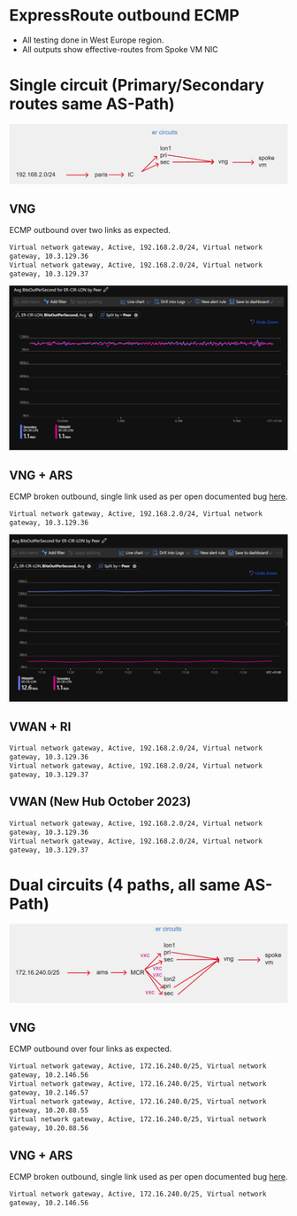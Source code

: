 # ExpressRoute outbound ECMP

- All testing done in West Europe region.
- All outputs show effective-routes from Spoke VM NIC

# Single circuit (Primary/Secondary routes same AS-Path)

![Alt text](/single.png)

## VNG

ECMP outbound over two links as expected.

```
Virtual network gateway, Active, 192.168.2.0/24, Virtual network gateway, 10.3.129.36
Virtual network gateway, Active, 192.168.2.0/24, Virtual network gateway, 10.3.129.37
```

![Alt text](/equal.png)

## VNG + ARS

ECMP broken outbound, single link used as per open documented bug [here](https://learn.microsoft.com/en-us/azure/route-server/troubleshoot-route-server#why-is-the-equal-cost-multi-path-ecmp-function-of-my-expressroute-turned-off-after-i-deploy-azure-route-server-to-the-virtual-network).

```
Virtual network gateway, Active, 192.168.2.0/24, Virtual network gateway, 10.3.129.36
```

![Alt text](/unequal.png)

## VWAN + RI

```
Virtual network gateway, Active, 192.168.2.0/24, Virtual network gateway, 10.3.129.36
Virtual network gateway, Active, 192.168.2.0/24, Virtual network gateway, 10.3.129.37
```

## VWAN (New Hub October 2023)

```
Virtual network gateway, Active, 192.168.2.0/24, Virtual network gateway, 10.3.129.36
Virtual network gateway, Active, 192.168.2.0/24, Virtual network gateway, 10.3.129.37
```

# Dual circuits (4 paths, all same AS-Path)

![Alt text](/dual.png)

## VNG

ECMP outbound over four links as expected.

```
Virtual network gateway, Active, 172.16.240.0/25, Virtual network gateway, 10.2.146.56
Virtual network gateway, Active, 172.16.240.0/25, Virtual network gateway, 10.2.146.57
Virtual network gateway, Active, 172.16.240.0/25, Virtual network gateway, 10.20.88.55
Virtual network gateway, Active, 172.16.240.0/25, Virtual network gateway, 10.20.88.56
```

## VNG + ARS

ECMP broken outbound, single link used as per open documented bug [here](https://learn.microsoft.com/en-us/azure/route-server/troubleshoot-route-server#why-is-the-equal-cost-multi-path-ecmp-function-of-my-expressroute-turned-off-after-i-deploy-azure-route-server-to-the-virtual-network).

```
Virtual network gateway, Active, 172.16.240.0/25, Virtual network gateway, 10.2.146.56
```
